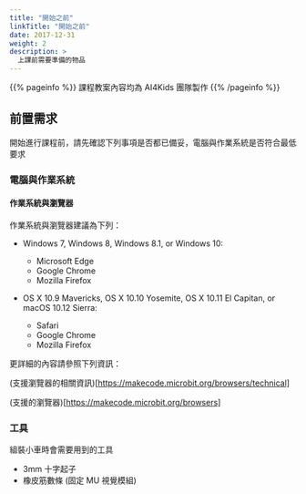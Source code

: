 ```yaml
---
title: "開始之前"
linkTitle: "開始之前"
date: 2017-12-31
weight: 2
description: >
  上課前需要準備的物品
---
```


{{% pageinfo %}}
課程教案內容均為 AI4Kids 團隊製作
{{% /pageinfo %}}

## 前置需求

開始進行課程前，請先確認下列事項是否都已備妥，電腦與作業系統是否符合最低要求

### 電腦與作業系統

#### 作業系統與瀏覽器

作業系統與瀏覽器建議為下列：

- Windows 7, Windows 8, Windows 8.1, or Windows 10:

  - Microsoft Edge
  - Google Chrome
  - Mozilla Firefox

- OS X 10.9 Mavericks, OS X 10.10
  Yosemite, OS X 10.11 El Capitan, or macOS 10.12 Sierra:

  - Safari
  - Google Chrome
  - Mozilla Firefox

更詳細的內容請參照下列資訊：

(支援瀏覽器的相關資訊)[https://makecode.microbit.org/browsers/technical]

(支援的瀏覽器)[https://makecode.microbit.org/browsers]

### 工具

組裝小車時會需要用到的工具

- 3mm 十字起子
- 橡皮筋數條 (固定 MU 視覺模組)
